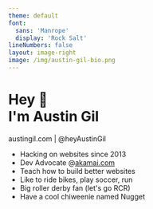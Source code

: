 ```yaml
---
theme: default
font:
  sans: 'Manrope'
  display: 'Rock Salt'
lineNumbers: false
layout: image-right
image: /img/austin-gil-bio.png
---
```


<h1 class="text-4xl mt-8">Hey 👋<br>I'm Austin Gil</h1>
<p class="mt-0">austingil.com | <logos-twitter/>@heyAustinGil</p>

<div class="text-1.25rem mt-10">

- Hacking on websites since 2013
- Dev Advocate @<a href="https://akamai.com">akamai.com</a>
- Teach how to build better websites
- Like to ride bikes, play soccer, run
- Big roller derby fan (let's go RCR)
- Have a cool chiweenie named Nugget
</div>
